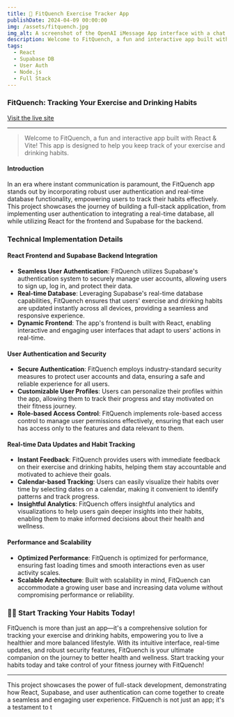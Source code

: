 ```yaml
---
title: 🏃 FitQuench Exercise Tracker App
publishDate: 2024-04-09 00:00:00
img: /assets/fitquench.jpg
img_alt: A screenshot of the OpenAI iMessage App interface with a chat conversation.
description: Welcome to FitQuench, a fun and interactive app built with React, Node.js, Vite, Supabase database and user authentication! This app is designed to help you keep track of your exercise and drinking habits. FitQuench allows you to log the days you exercise 🏃‍♀️ and the days you enjoy a drink 🍷. It provides a visual representation of your habits, helping you understand your lifestyle better.
tags:
  - React
  - Supabase DB
  - User Auth
  - Node.js
  - Full Stack
---
```


### FitQuench: Tracking Your Exercise and Drinking Habits

[Visit the live site](https://fitquench.netlify.app)

---

> Welcome to FitQuench, a fun and interactive app built with React & Vite! This app is designed to help you keep track of your exercise and drinking habits.

#### Introduction

In an era where instant communication is paramount, the FitQuench app stands out by incorporating robust user authentication and real-time database functionality, empowering users to track their habits effectively. This project showcases the journey of building a full-stack application, from implementing user authentication to integrating a real-time database, all while utilizing React for the frontend and Supabase for the backend.

### Technical Implementation Details

#### React Frontend and Supabase Backend Integration

- **Seamless User Authentication**: FitQuench utilizes Supabase's authentication system to securely manage user accounts, allowing users to sign up, log in, and protect their data.
- **Real-time Database**: Leveraging Supabase's real-time database capabilities, FitQuench ensures that users' exercise and drinking habits are updated instantly across all devices, providing a seamless and responsive experience.
- **Dynamic Frontend**: The app's frontend is built with React, enabling interactive and engaging user interfaces that adapt to users' actions in real-time.

#### User Authentication and Security

- **Secure Authentication**: FitQuench employs industry-standard security measures to protect user accounts and data, ensuring a safe and reliable experience for all users.
- **Customizable User Profiles**: Users can personalize their profiles within the app, allowing them to track their progress and stay motivated on their fitness journey.
- **Role-based Access Control**: FitQuench implements role-based access control to manage user permissions effectively, ensuring that each user has access only to the features and data relevant to them.

#### Real-time Data Updates and Habit Tracking

- **Instant Feedback**: FitQuench provides users with immediate feedback on their exercise and drinking habits, helping them stay accountable and motivated to achieve their goals.
- **Calendar-based Tracking**: Users can easily visualize their habits over time by selecting dates on a calendar, making it convenient to identify patterns and track progress.
- **Insightful Analytics**: FitQuench offers insightful analytics and visualizations to help users gain deeper insights into their habits, enabling them to make informed decisions about their health and wellness.

#### Performance and Scalability

- **Optimized Performance**: FitQuench is optimized for performance, ensuring fast loading times and smooth interactions even as user activity scales.
- **Scalable Architecture**: Built with scalability in mind, FitQuench can accommodate a growing user base and increasing data volume without compromising performance or reliability.

### 🏋️‍♀️ Start Tracking Your Habits Today!

FitQuench is more than just an app—it's a comprehensive solution for tracking your exercise and drinking habits, empowering you to live a healthier and more balanced lifestyle. With its intuitive interface, real-time updates, and robust security features, FitQuench is your ultimate companion on the journey to better health and wellness. Start tracking your habits today and take control of your fitness journey with FitQuench!

---

This project showcases the power of full-stack development, demonstrating how React, Supabase, and user authentication can come together to create a seamless and engaging user experience. FitQuench is not just an app; it's a testament to t
